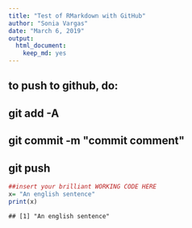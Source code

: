 ```yaml
---
title: "Test of RMarkdown with GitHub"
author: "Sonia Vargas"
date: "March 6, 2019"
output: 
  html_document: 
    keep_md: yes
---
```

## to push to github, do:
## git add -A
## git commit -m "commit comment"
## git push


```r
##insert your brilliant WORKING CODE HERE
x= "An english sentence"
print(x)
```

```
## [1] "An english sentence"
```

